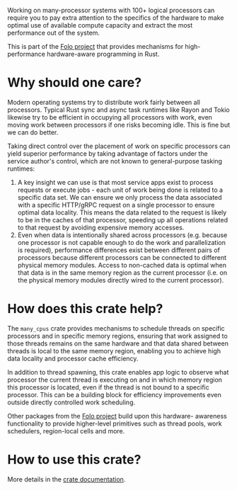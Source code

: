 Working on many-processor systems with 100+ logical processors can require you to pay extra
attention to the specifics of the hardware to make optimal use of available compute capacity
and extract the most performance out of the system.

This is part of the [Folo project](https://github.com/folo-rs/folo) that provides mechanisms for
high-performance hardware-aware programming in Rust.

# Why should one care?

Modern operating systems try to distribute work fairly between all processors. Typical Rust
sync and async task runtimes like Rayon and Tokio likewise try to be efficient in occupying all
processors with work, even moving work between processors if one risks becoming idle. This is fine
but we can do better.

Taking direct control over the placement of work on specific processors can yield superior
performance by taking advantage of factors under the service author's control, which are not known
to general-purpose tasking runtimes:

1. A key insight we can use is that most service apps exist to process requests or execute jobs - each
   unit of work being done is related to a specific data set. We can ensure we only process the data
   associated with a specific HTTP/gRPC request on a single processor to ensure optimal data locality.
   This means the data related to the request is likely to be in the caches of that processor, speeding
   up all operations related to that request by avoiding expensive memory accesses.
1. Even when data is intentionally shared across processors (e.g. because one processor is not capable
   enough to do the work and parallelization is required), performance differences exist between
   different pairs of processors because different processors can be connected to different physical
   memory modules. Access to non-cached data is optimal when that data is in the same memory region
   as the current processor (i.e. on the physical memory modules directly wired to the current
   processor).

# How does this crate help?

The `many_cpus` crate provides mechanisms to schedule threads on specific processors and in specific
memory regions, ensuring that work assigned to those threads remains on the same hardware and that
data shared between threads is local to the same memory region, enabling you to achieve high data
locality and processor cache efficiency.

In addition to thread spawning, this crate enables app logic to observe what processor the current
thread is executing on and in which memory region this processor is located, even if the thread is
not bound to a specific processor. This can be a building block for efficiency improvements even
outside directly controlled work scheduling.

Other packages from the [Folo project](https://github.com/folo-rs/folo) build upon this hardware-
awareness functionality to provide higher-level primitives such as thread pools, work schedulers,
region-local cells and more.

# How to use this crate?

More details in the [crate documentation](https://docs.rs/many_cpus/).